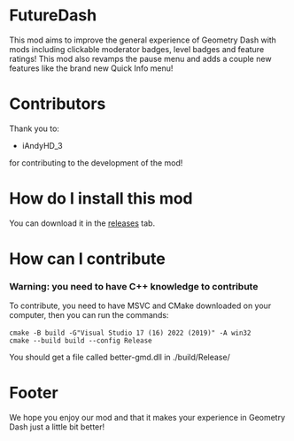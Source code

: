 # FutureDash
This mod aims to improve the general experience of Geometry Dash with mods including clickable moderator badges, level badges and feature ratings! This mod also revamps the pause menu and adds a couple new features like the brand new Quick Info menu!

# Contributors
Thank you to:<br>
- iAndyHD_3

for contributing to the development of the mod!

# How do I install this mod
You can download it in the [releases](https://github.com/MikaKC/FutureDash/releases/latest) tab.

# How can I contribute
### Warning: you need to have C++ knowledge to contribute
To contribute, you need to have MSVC and CMake downloaded on your computer, then you can run the commands:<br><br>
```cmake -B build -G"Visual Studio 17 (16) 2022 (2019)" -A win32```<br>
```cmake --build build --config Release```

You should get a file called better-gmd.dll in ./build/Release/

# Footer
We hope you enjoy our mod and that it makes your experience in Geometry Dash just a little bit better!
